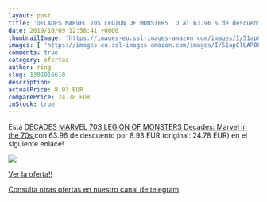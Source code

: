 ```yaml
---
layout: post
title: 'DECADES MARVEL 70S LEGION OF MONSTERS  D al 63.96 % de descuento'
date: 2019/10/09 12:58:41 +0000
thumbnailImage: 'https://images-eu.ssl-images-amazon.com/images/I/51apClLAROL._SL200_.jpg'
images: [ 'https://images-eu.ssl-images-amazon.com/images/I/51apClLAROL._SL200_.jpg' ]
comments: true
category: ofertas
author: ring
slug: 1302916610
description:
actualPrice: 8.93 EUR
comparePrice: 24.78 EUR
inStock: true
---
```


Está [DECADES MARVEL 70S LEGION OF MONSTERS  Decades: Marvel in the 70s ](https://www.amazon.com/dp/1302916610/?tag=redken08-20) con 63.96 de descuento por 8.93 EUR (original: 24.78 EUR) en el siguiente enlace!

[![](https://images-eu.ssl-images-amazon.com/images/I/51apClLAROL._SL200_.jpg)](https://www.amazon.com/dp/1302916610/?tag=redken08-20)

[Ver la oferta!!](https://www.amazon.com/dp/1302916610/?tag=redken08-20)

[Consulta otras ofertas en nuestro canal de telegram](https://t.me/s/ofertas25)
